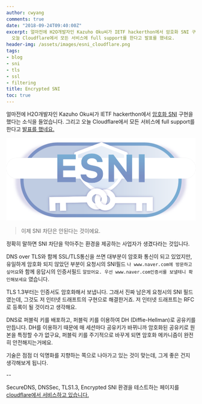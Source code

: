 ```yaml
---
author: cwyang
comments: true
date: "2018-09-24T09:40:00Z"
excerpt: 얼마전에 H2O개발자인 Kazuho Oku씨가 IETF hackerthon에서 암호화 SNI 구현을 했다는 소식을 들었습니다. 그리고
  오늘 Cloudflare에서 모든 서비스에 full support를 한다고 발표를 했네요.
header-img: /assets/images/esni_cloudflare.png
tags:
- blog
- sni
- tls
- ssl
- filtering
title: Encrypted SNI
toc: true
---
```

얼마전에 H2O개발자인 Kazuho Oku씨가 IETF hackerthon에서 [암호화 SNI](https://tools.ietf.org/html/draft-ietf-tls-esni-01) 구현을 했다는 소식을 들었습니다. 그리고 오늘 Cloudflare에서 모든 서비스에 full support를 한다고 [발표를 했네요.](https://blog.cloudflare.com/encrypted-sni/)

![ESNI](/assets/images/esni_cloudflare.png)

> 이제 SNI 차단은 안된다는 것이에요.  

정확히 말하면 SNI 차단을 막아주는 환경을 제공하는 사업자가 생겼다라는 것입니다.

DNS over TLS와 함께 SSL/TLS통신을 쓰면 대부분이 암호화 통신이 되고 있었지만, 유일하게 암호화 되지 않았던 부분이 요청시의 SNI필드 `나 www.naver.com에 방문하고 싶어요`와 함께 응답시의 인증서필드 `알았어요. 우선 www.naver.com인증서를 보낼테니 확인해보세요`  였습니다.

TLS 1.3부터는 인증서도 암호화해서 보냅니다. 그래서 진짜 남은게 요청시의  SNI 필드였는데, 그것도 저 인터넷 드래프트의 구현으로 해결한거죠. 저 인터넷 드래프트는 RFC로 등록이 될 것이라고 생각해요.

DNS로 퍼블릭 키를 배포하고, 퍼블릭 키를 이용하여 DH (Diffie-Hellman)로 공유키를 만듭니다. DH를 이용하기 때문에 매 세션마다 공유키가 바뀌니까 암호화된 공유키로 원본을 특정할 수가 없구요, 퍼블릭 키를 주기적으로 바꾸게 되면 암호화 메카니즘이 완전히 안전해지는거에요.

기술은 점점 더 익명화를 지향하는 쪽으로 나아가고 있는 것이 맞는데, 그게 좋은 건지 생각해보게 됩니다. 

--

SecureDNS, DNSSec, TLS1.3, Encrypted SNI 환경을 테스트하는 페이지를 [cloudflare에서 서비스하고 있습니다.](https://www.cloudflare.com/ssl/encrypted-sni/)
